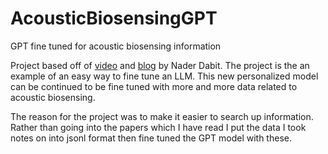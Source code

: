 # AcousticBiosensingGPT
GPT fine tuned for acoustic biosensing information

Project based off of [video](https://www.youtube.com/watch?v=Sb7U32kXMB0) and [blog](https://nader.substack.com/p/supercharge-your-gpt-model-custom) by Nader Dabit. 
The project is the an example of an easy way to fine tune an LLM. This new personalized model can be continued to be fine tuned with more and more data related to acoustic biosensing.

The reason for the project was to make it easier to search up information. Rather than going into the papers which I have read I put the data I took notes on into jsonl format then fine tuned the GPT model with these.
